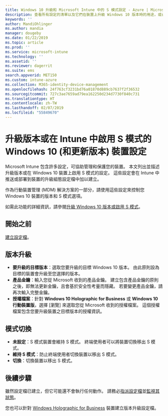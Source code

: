 ```yaml
---
title: Windows 10 升級和 Microsoft Intune 中的 S 模式設定 - Azure | Microsoft Docs
description: 查看所有設定的清單以及它們在裝置上升級 Windows 10 版本時的用途，或者在 Microsoft Intune 中使用裝置組態設定檔，在裝置上啟用 S 模式。
keywords: ''
author: MandiOhlinger
ms.author: mandia
manager: dougeby
ms.date: 01/22/2019
ms.topic: article
ms.prod: ''
ms.service: microsoft-intune
ms.technology: ''
ms.assetid: ''
ms.reviewer: dagerrit
ms.suite: ems
search.appverid: MET150
ms.custom: intune-azure
ms.collection: M365-identity-device-management
ms.openlocfilehash: 24f763cf3231bd76a01870d889cb7637f2f36532
ms.sourcegitcommit: 727c3ae7659ad79ea162250d234d7730f840c731
ms.translationtype: HT
ms.contentlocale: zh-TW
ms.lasthandoff: 02/07/2019
ms.locfileid: "55849670"
---
```

# <a name="windows-10-and-newer-device-settings-to-upgrade-editions-or-enable-s-mode-in-intune"></a>升級版本或在 Intune 中啟用 S 模式的 Windows 10 (和更新版本) 裝置設定

Microsoft Intune 包含許多設定，可協助管理和保護您的裝置。 本文列出並描述升級版本或在 Windows 10 裝置上啟用 S 模式的設定。 這些設定會在 Intune 中推送或部署到裝置的升級組態設定檔中加以建立。

作為行動裝置管理 (MDM) 解決方案的一部分，請使用這些設定來控制您 Windows 10 裝置的版本和 S 模式選項。

如需此功能的詳細資訊，請參閱[升級 Windows 10 版本或啟用 S 模式](edition-upgrade-configure-windows-10.md)。

## <a name="before-you-begin"></a>開始之前

[建立設定檔](edition-upgrade-configure-windows-10.md#create-the-profile)。

## <a name="edition-upgrade"></a>版本升級

- **要升級的目標版本**：選取您要升級的目標 Windows 10 版本。 由此原則設為目標的裝置會升級至您選擇的版本。
- **產品金鑰**：輸入您從 Microsoft 收到的產品金鑰。 建立包含產品金鑰的原則之後，即無法更新金鑰，且會基於安全性考量而隱藏。 若要變更產品金鑰，請再次輸入完整金鑰。
- **授權檔案**：針對 **Windows 10 Holographic for Business** 或 **Windows 10 行動裝置版**，選擇 [瀏覽] 來選取您從 Microsoft 收到的授權檔案。 這個授權檔案包含您要升級裝置之目標版本的授權資訊。

## <a name="mode-switch"></a>模式切換

- **未設定**：S 模式裝置會維持 S 模式。 終端使用者可以將裝置切換移出 S 模式。
- **維持 S 模式**：防止終端使用者切換裝置以移出 S 模式。
- **切換**：切換裝置以移出 S 模式。

## <a name="next-steps"></a>後續步驟

雖然設定檔已建立，但它可能還不會執行任何動作。 請務必[指派設定檔](device-profile-assign.md)並[監視其狀態](device-profile-monitor.md)。

您也可以針對 [Windows Holographic for Business](holographic-upgrade.md) 裝置建立版本升級設定檔。
